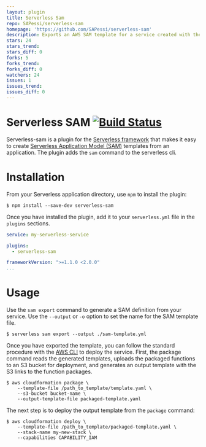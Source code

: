 ```yaml
---
layout: plugin
title: Serverless Sam
repo: SAPessi/serverless-sam
homepage: 'https://github.com/SAPessi/serverless-sam'
description: Exports an AWS SAM template for a service created with the Serverless Framework.
stars: 24
stars_trend: 
stars_diff: 0
forks: 5
forks_trend: 
forks_diff: 0
watchers: 24
issues: 1
issues_trend: 
issues_diff: 0
---
```



# Serverless SAM [![Build Status](https://travis-ci.org/SAPessi/serverless-sam.svg?branch=master)](https://travis-ci.org/SAPessi/serverless-sam)
Serverless-sam is a plugin for the [Serverless framework](https://serverless.com) that makes it easy to create [Serverless Application Model (SAM)](https://github.com/awslabs/serverless-application-model) templates from an application. The plugin adds the `sam` command to the serverless cli.

# Installation
From your Serverless application directory, use `npm` to install the plugin:

```
$ npm install --save-dev serverless-sam
```

Once you have installed the plugin, add it to your `serverless.yml` file in the `plugins` sections.

```yaml
service: my-serverless-service

plugins:
  - serverless-sam

frameworkVersion: ">=1.1.0 <2.0.0"
...
```

# Usage
Use the `sam export` command to generate a SAM definition from your service. Use the `--output` or `-o` option to set the name for the SAM template file.

```
$ serverless sam export --output ./sam-template.yml
```

Once you have exported the template, you can follow the standard procedure with the [AWS CLI](https://aws.amazon.com/cli/) to deploy the service. First, the package command reads the generated templates, uploads the packaged functions to an S3 bucket for deployment, and generates an output template with the S3 links to the function packages.

```
$ aws cloudformation package \
    --template-file /path_to_template/template.yaml \
    --s3-bucket bucket-name \
    --output-template-file packaged-template.yaml
```

The next step is to deploy the output template from the `package` command:

```
$ aws cloudformation deploy \
    --template-file /path_to_template/packaged-template.yaml \
    --stack-name my-new-stack \
    --capabilities CAPABILITY_IAM
```
